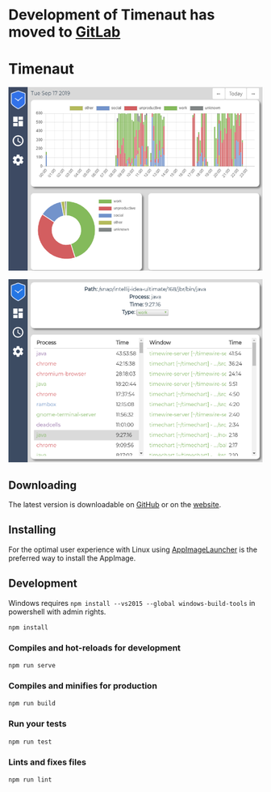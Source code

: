 # Development of Timenaut has moved to [GitLab](https://gitlab.com/timenaut/timenaut)

# Timenaut

![dashboard](/docs/dashboard.png)

![processes](/docs/processes.png)

## Downloading  

The latest version is downloadable on [GitHub](https://github.com/kmteras/timenaut/releases/latest) or on the [website](https://timenaut.app).

## Installing

For the optimal user experience with Linux using [AppImageLauncher](https://github.com/TheAssassin/AppImageLauncher) is the preferred way to install the AppImage.

## Development

Windows requires `npm install --vs2015 --global windows-build-tools` in powershell with admin rights.

```
npm install
```

### Compiles and hot-reloads for development
```
npm run serve
```

### Compiles and minifies for production
```
npm run build
```

### Run your tests
```
npm run test
```

### Lints and fixes files
```
npm run lint
```
